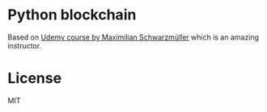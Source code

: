# Python blockchain
Based on [Udemy course by Maximilian Schwarzmüller](https://www.udemy.com/learn-python-by-building-a-blockchain-cryptocurrency/) which is an amazing instructor.

# License
MIT